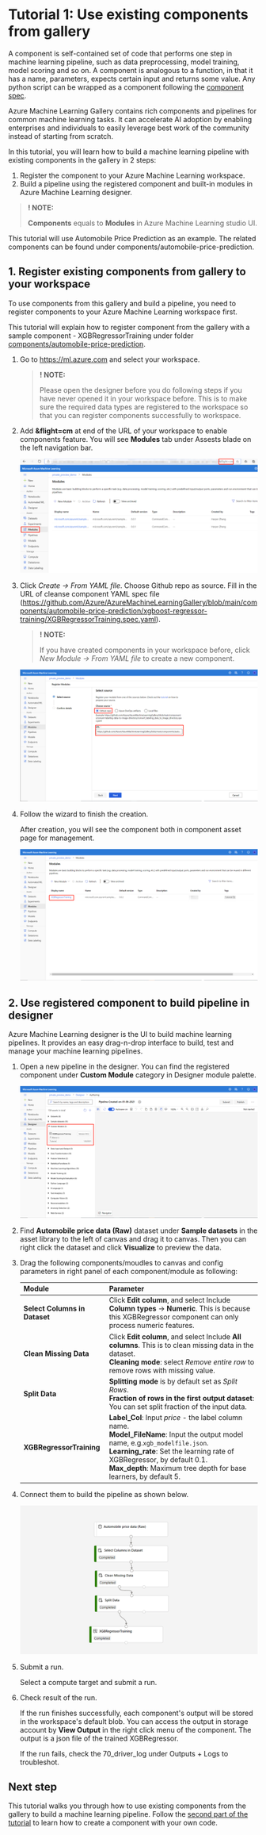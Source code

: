 # Tutorial 1: Use existing components from gallery

A component is self-contained set of code that performs one step in machine learning pipeline, such as data preprocessing, model training, model scoring and so on. A component is analogous to a function, in that it has a name, parameters, expects certain input and returns some value. Any python script can be wrapped as a component following the [component spec](component-spec-definition.md).

Azure Machine Learning Gallery contains rich components and pipelines for common machine learning tasks. It can accelerate AI adoption by enabling enterprises and individuals to easily leverage best work of the community instead of starting from scratch.

In this tutorial, you will learn how to build a machine learning pipeline with existing components in the gallery in 2 steps:
 1. Register the component to your Azure Machine Learning workspace.
 2. Build a pipeline using the registered component and built-in modules in Azure Machine Learning designer.

> **! NOTE:**  
>
> **Components** equals to **Modules** in Azure Machine Learning studio UI.

This tutorial will use Automobile Price Prediction as an example. The related components can be found under components/automobile-price-prediction.


## 1. Register existing components from gallery to your workspace

To use components from this gallery and build a pipeline, you need to register components to your Azure Machine Learning workspace first.

This tutorial will explain how to register component from the gallery with a sample component - XGBRegressorTraining under folder [components/automobile-price-prediction](../components/automobile-price-prediction).

1. Go to https://ml.azure.com and select your workspace.

    > **! NOTE:**  
    >
    > Please open the designer before you do following steps if you have never opened it in your workspace before. This is to make sure the required data types are registered to the workspace so that you can register components successfully to workspace.  

1. Add **&flight=cm** at end of the URL of your workspace to enable components feature. You will see **Modules** tab under Assests blade on the left navigation bar. 

    ![create-component](./img/aml-studio-flight.png)
    
1. Click *Create -> From YAML file*. Choose Github repo as source. Fill in the URL of cleanse component YAML spec file (https://github.com/Azure/AzureMachineLearningGallery/blob/main/components/automobile-price-prediction/xgboost-regressor-training/XGBRegressorTraining.spec.yaml).

    > **! NOTE:**  
    >
    > If you have created components in your workspace before, click *New Module -> From YAML file* to create a new component.

    ![create-component](./img/create-component.png)
    

1. Follow the wizard to finish the creation. 
    
    After creation, you will see the component both in component asset page for management.

    ![component-page](./img/component-page.png)
   


## 2. Use registered component to build pipeline in designer

Azure Machine Learning designer is the UI to build machine learning pipelines. It provides an easy drag-n-drop interface to build, test and manage your machine learning pipelines.

1. Open a new pipeline in the designer. You can find the registered component under **Custom Module** category in Designer module palette.

    ![registered-component](./img/module-tree.png)

1. Find **Automobile price data (Raw)** dataset under **Sample datasets** in the asset library to the left of canvas and drag it to canvas. Then you can right click the dataset and click **Visualize** to preview the data.

1. Drag the following components/moudles to canvas and config parameters in right panel of each component/module as following:

    |Module|Parameter|
    |---|---|
    |**Select Columns in Dataset**| Click **Edit column**, and select Include **Column types** -> **Numeric**. This is because this XGBRegressor component can only process numeric features.
    |**Clean Missing Data**| Click **Edit column**, and select Include **All columns**. This is to clean missing data in the dataset. </br> **Cleaning mode**: select *Remove entire row* to remove rows with missing value.
    |**Split Data**| **Splitting mode** is by default set as *Split Rows*. </br> **Fraction of rows in the first output dataset**: You can set split fraction of the input data.
    |**XGBRegressorTraining**| **Label_Col**: Input *price* - the label column name.</br> **Model_FileName**: Input the output model name, e.g.`xgb_modelfile.json`.</br> **Learning_rate**: Set the learning rate of XGBRegressor, by default 0.1. </br> **Max_depth**: Maximum tree depth for base learners, by default 5.


1. Connect them to build the pipeline as shown below. 

    ![tutorial1-pipeline](./img/tutorial1-pipeline.png)

1. Submit a run.
    
    Select a compute target and submit a run. 

1. Check result of the run.
    
    If the run finishes successfully, each component's output will be stored in the workspace's default blob. 
    You can access the output in storage account by **View Output** in the right click menu of the component. The output is a json file of the trained XGBRegressor.

    If the run fails, check the 70_driver_log under Outputs + Logs to troubleshot. 
  




## Next step
This tutorial walks you through how to use existing components from the gallery to build a machine learning pipeline. Follow the [second part of the tutorial](./tutorial2-create-your-component.md) to learn how to create a component with your own code. 
